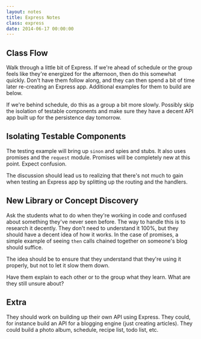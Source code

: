 ```yaml
---
layout: notes
title: Express Notes
class: express
date: 2014-06-17 00:00:00
---
```


## Class Flow

Walk through a little bit of Express. If we're ahead of schedule or the group
feels like they're energized for the afternoon, then do this somewhat quickly.
Don't have them follow along, and they can then spend a bit of time later
re-creating an Express app. Additional examples for them to build are below.

If we're behind schedule, do this as a group a bit more slowly. Possibly skip
the isolation of testable components and make sure they have a decent API app
built up for the persistence day tomorrow.


## Isolating Testable Components

The testing example will bring up `sinon` and spies and stubs. It also uses
promises and the `request` module. Promises will be completely new at this
point. Expect confusion.

The discussion should lead us to realizing that there's not much to gain when
testing an Express app by splitting up the routing and the handlers.


## New Library or Concept Discovery

Ask the students what to do when they're working in code and confused about
something they've never seen before. The way to handle this is to research it
decently. They don't need to understand it 100%, but they should have a decent
idea of how it works. In the case of promises, a simple example of seeing
`then` calls chained together on someone's blog should suffice.

The idea should be to ensure that they understand that they're using it
properly, but not to let it slow them down.

Have them explain to each other or to the group what they learn. What are they
still unsure about?


## Extra

They should work on building up their own API using Express. They could, for
instance build an API for a blogging engine (just creating articles). They
could build a photo album, schedule, recipe list, todo list, etc.
